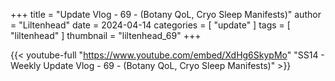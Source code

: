 +++
title = "Update Vlog - 69 - (Botany QoL, Cryo Sleep Manifests)"
author = "Liltenhead"
date = 2024-04-14
categories = [
	"update"
]
tags = [
	"liltenhead"
]
thumbnail = "liltenhead_69"
+++

{{< youtube-full "https://www.youtube.com/embed/XdHg6SkypMo" "SS14 - Weekly Update Vlog - 69 - (Botany QoL, Cryo Sleep Manifests)" >}}
